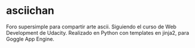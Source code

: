 asciichan
=========

Foro supersimple para compartir arte ascii. Siguiendo el curso de Web Development de Udacity.
Realizado en Python con templates en jinja2, para Goggle App Engine.
